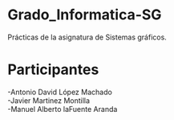 # Grado_Informatica-SG
Prácticas de la asignatura de Sistemas gráficos.

# Participantes
-Antonio David López Machado <br>
-Javier Martinez Montilla <br>
-Manuel Alberto laFuente Aranda <br>
